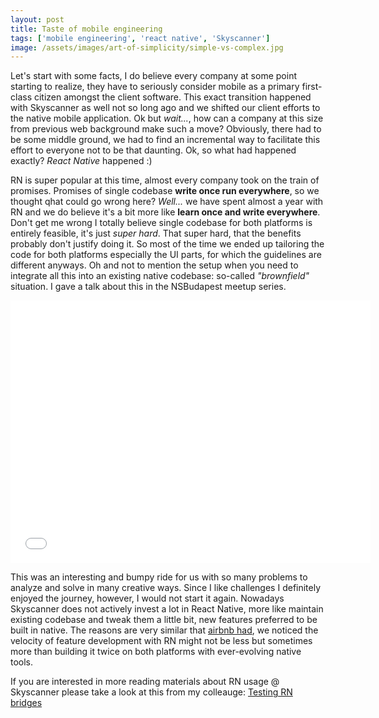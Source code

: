 ```yaml
---
layout: post
title: Taste of mobile engineering
tags: ['mobile engineering', 'react native', 'Skyscanner']
image: /assets/images/art-of-simplicity/simple-vs-complex.jpg
---
```


Let's start with some facts, I do believe every company at some point starting to realize, they have to seriously consider mobile as a primary first-class citizen amongst the client software. This exact transition happened with Skyscanner as well not so long ago and we shifted our client efforts to the native mobile application. Ok but *wait...*, how can a company at this size from previous web background make such a move? Obviously, there had to be some middle ground, we had to find an incremental way to facilitate this effort to everyone not to be that daunting. Ok, so what had happened exactly? *React Native* happened :)

RN is super popular at this time, almost every company took on the train of promises. Promises of single codebase __write once run everywhere__, so we thought qhat could go wrong here? *Well...* we have spent almost a year with RN and we do believe it's a bit more like __learn once and write everywhere__. Don't get me wrong I totally believe single codebase for both platforms is entirely feasible, it's just *super hard*. That super hard, that the benefits probably don't justify doing it. So most of the time we ended up tailoring the code for both platforms especially the UI parts, for which the guidelines are different anyways. Oh and not to mention the setup when you need to integrate all this into an existing native codebase: so-called *"brownfield"* situation. I gave a talk about this in the NSBudapest meetup series.

<iframe src="//slides.com/tadam313/skyscanner-react-native/embed" width="576" height="420" scrolling="no" frameborder="0" webkitallowfullscreen mozallowfullscreen allowfullscreen></iframe>

This was an interesting and bumpy ride for us with so many problems to analyze and solve in many creative ways. Since I like challenges I definitely enjoyed the journey, however, I would not start it again. Nowadays Skyscanner does not actively invest a lot in React Native, more like maintain existing codebase and tweak them a little bit, new features preferred to be built in native. The reasons are very similar that [airbnb had](https://medium.com/airbnb-engineering/sunsetting-react-native-1868ba28e30a), we noticed the velocity of feature development with RN might not be less but sometimes more than building it twice on both platforms with ever-evolving native tools.

If you are interested in more reading materials about RN usage @ Skyscanner please take a look at this from my colleauge: [Testing RN bridges](https://medium.com/@SkyscannerEng/testing-react-native-ios-bridges-80c730659a83)
